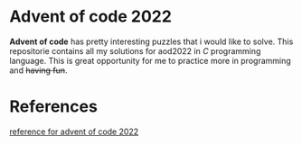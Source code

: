 # Advent of code 2022

**Advent of code** has pretty interesting puzzles that i would like to solve.
This repositorie contains all my solutions for aod2022 in *C* programming language.
This is great opportunity for me to practice more in programming and ~~having fun~~.

# References

[reference for advent of code 2022](https://adventofcode.com/2022 "Advent of code 2022")
